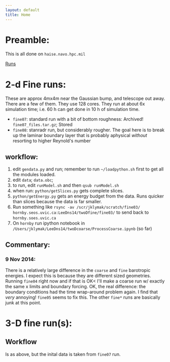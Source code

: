 ```yaml
---
layout: default
title: Home
---
```


# Preamble:

This is all done on `haise.navo.hpc.mil`

[Runs](./Runs.html)


# 2-d Fine runs:


These are approx 4mx4m near the Gaussian bump, and telescope out away.  There are a few of them.  They use 128 cores.  They run at about 6x simulation time; i.e. 60 h can get done in 10 h of simulation time.  

  - `fine07`: standard run with a bit of bottom roughness: Archived! `fine07_files.tar.gz`; Stored 
  - `fine08`: stanradr run, but considerably rougher. The goal here is to break up the laminar boundary layer that is probably aphysical *without* resorting to higher Reynold's number


## workflow:

  1. edit `gendata.py` and run; remember to run `~/loadpython.sh` first to get all the modules loaded.
  2. edit `data`; `data.obc`;
  3. to run, edit `runModel.sh` and then `qsub runModel.sh`
  3. when run: `python/getSlices.py` gets complete slices.
  4. `python/getEnergy.py` gets an energy budget from the data.  Runs quicker than slices because the data is far smaller.
  5. Run something like `rsync -av /scr/jklymak/scratch/fine03/ hornby.seos.uvic.ca:LeeDns14/twoDfine/fine03/` to send back to `hornby.soes.uvic.ca`
  6. On `hornby` run ipython notebook in `/Users/jklymak/LeeDns14/twoDcoarse/ProcessCoarse.ipynb` (so far)
  
## Commentary:

### 9 Nov 2014: 
There is a relatively large difference in the `coarse` and `fine` barotropic energies.  I expect this is because they are different sized geometries.  Running `fine04` right now and if that is OK< I'll make a coarse run w/ exactly the same x limits and boundary forcing. OK, the real difference: the boundary conditions had the time wrap-around problem again.  I find that *very* annoying!   `fine05` seems to fix this.  The other `fine*` runs are basically junk at this point.

# 3-D fine run(s):

## Workflow

Is as above, but the inital data is taken from `fine07` run.

